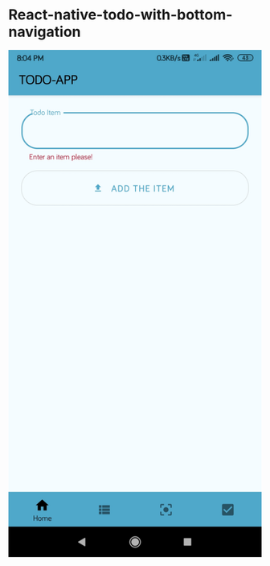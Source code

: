 # React-native-todo-with-bottom-navigation
![screenshot](https://raw.githubusercontent.com/Narayanaash/react-native-todo-with-bottom-navigation/master/assets/1.jpg)

